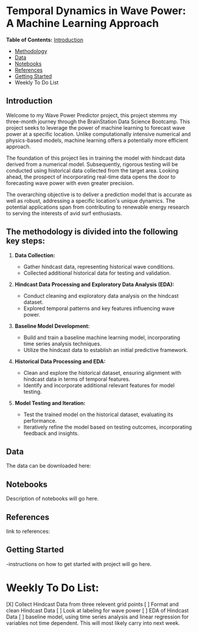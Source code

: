 # Temporal Dynamics in Wave Power: A Machine Learning Approach

**Table of Contents:**
[Introduction](#introduction)
- [Methodology](#methodology)
- [Data](#data)
- [Notebooks](#notebooks)
- [References](#references)
- [Getting Started](#getting-started)
- Weekly To Do List


## Introduction
Welcome to my Wave Power Predictor project, this project stemms my three-month journey through the BrainStation Data Science Bootcamp. This project seeks to leverage the power of machine learning to forecast wave power at a specific location. Unlike computationally intensive numerical and physics-based models, machine learning offers a potentially more efficient approach.

The foundation of this project lies in training the model with hindcast data derived from a numerical model. Subsequently, rigorous testing will be conducted using historical data collected from the target area. Looking ahead, the prospect of incorporating real-time data opens the door to forecasting wave power with even greater precision.

The overarching objective is to deliver a prediction model that is accurate as well as robust, addressing a specific location's unique dynamics. The potential applications span from contributing to renewable energy research to serving the interests of avid surf enthusiasts.

 
 ## The methodology is divided into the following key steps:

1. **Data Collection:**
   - Gather hindcast data, representing historical wave conditions.
   - Collected additional historical data for testing and validation.

2. **Hindcast Data Processing and Exploratory Data Analysis (EDA):**
   - Conduct cleaning and exploratory data analysis on the hindcast dataset.
   - Explored temporal patterns and key features influencing wave power.

3. **Baseline Model Development:**
   - Build and train a baseline machine learning model, incorporating time series analysis techniques.
   - Utilize the hindcast data to establish an initial predictive framework.

4. **Historical Data Processing and EDA:**
   - Clean and explore the historical dataset, ensuring alignment with hindcast data in terms of temporal features.
   - Identify and incorporate additional relevant features for model testing.

5. **Model Testing and Iteration:**
   - Test the trained model on the historical dataset, evaluating its performance.
   - Iteratively refine the model based on testing outcomes, incorporating feedback and insights.

## Data

The data can be downloaded here: 

## Notebooks 
Description of notebooks will go here. 

## References
link to references: 

## Getting Started
-instructions on how to get started with project will go here. 


# Weekly To Do List: 
[X] Collect Hindcast Data from three relevent grid points
[ ] Format and clean Hindcast Data
[ ] Look at labeling for wave power
[ ] EDA of Hindcast Data
[ ] baseline model, using time series analysis and linear regression for variables not time dependent.
This will most likely carry into next week. 



 


